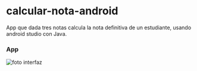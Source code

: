 # calcular-nota-android
App que dada tres notas calcula la nota definitiva de un estudiante, usando android studio con Java.
### App
![foto interfaz](https://firebasestorage.googleapis.com/v0/b/proyecto1cesdeja.appspot.com/o/CalcularNotaApp.PNG?alt=media&token=51489be5-a993-4a74-84c7-574bd6c8ff78)

